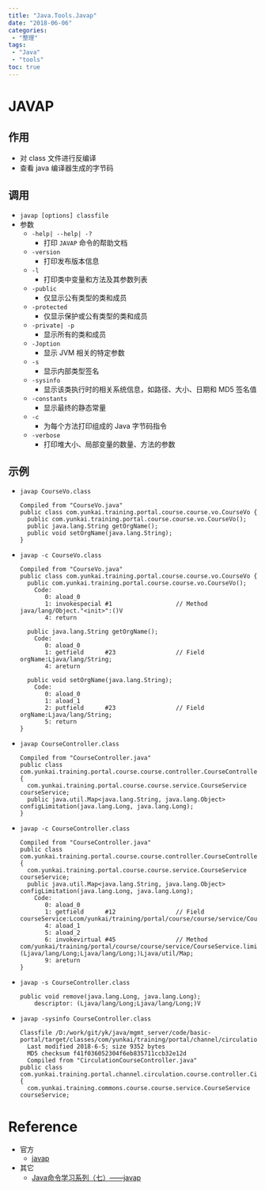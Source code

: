 ```yaml
---
title: "Java.Tools.Javap"
date: "2018-06-06"
categories:
 - "整理"
tags:
 - "Java"
 - "tools"
toc: true
---
```



# JAVAP
## 作用
- 对 class 文件进行反编译
- 查看 java 编译器生成的字节码

## 调用
- `javap [options] classfile`
- 参数
    - `-help| --help| -?`
    	- 打印 `JAVAP` 命令的帮助文档
    - `-version`
    	- 打印发布版本信息
    - `-l`
    	- 打印类中变量和方法及其参数列表
    - `-public`
    	- 仅显示公有类型的类和成员
    - `-protected`
    	- 仅显示保护或公有类型的类和成员
    - `-private| -p`
    	- 显示所有的类和成员
    - `-Joption`
    	- 显示 JVM 相关的特定参数
    - `-s`
    	- 显示内部类型签名
    - `-sysinfo`
    	- 显示该类执行时的相关系统信息，如路径、大小、日期和 MD5 签名值
    - `-constants`
    	- 显示最终的静态常量
    - `-c`
    	- 为每个方法打印组成的 Java 字节码指令
    - `-verbose`
    	- 打印堆大小、局部变量的数量、方法的参数

## 示例
- `javap CourseVo.class`
    ```
    Compiled from "CourseVo.java"
    public class com.yunkai.training.portal.course.course.vo.CourseVo {
      public com.yunkai.training.portal.course.course.vo.CourseVo();
      public java.lang.String getOrgName();
      public void setOrgName(java.lang.String);
    }
    ```

- `javap -c CourseVo.class`
    ```
    Compiled from "CourseVo.java"
    public class com.yunkai.training.portal.course.course.vo.CourseVo {
      public com.yunkai.training.portal.course.course.vo.CourseVo();
        Code:
           0: aload_0
           1: invokespecial #1                  // Method java/lang/Object."<init>":()V
           4: return

      public java.lang.String getOrgName();
        Code:
           0: aload_0
           1: getfield      #23                 // Field orgName:Ljava/lang/String;
           4: areturn

      public void setOrgName(java.lang.String);
        Code:
           0: aload_0
           1: aload_1
           2: putfield      #23                 // Field orgName:Ljava/lang/String;
           5: return
    }
    ```

- `javap CourseController.class`
    ```
    Compiled from "CourseController.java"
    public class com.yunkai.training.portal.course.course.controller.CourseController {
      com.yunkai.training.portal.course.course.service.CourseService courseService;
      public java.util.Map<java.lang.String, java.lang.Object> configLimitation(java.lang.Long, java.lang.Long);
    }
    ```

- `javap -c CourseController.class`
    ```
    Compiled from "CourseController.java"
    public class com.yunkai.training.portal.course.course.controller.CourseController {
      com.yunkai.training.portal.course.course.service.CourseService courseService;
      public java.util.Map<java.lang.String, java.lang.Object> configLimitation(java.lang.Long, java.lang.Long);
        Code:
           0: aload_0
           1: getfield      #12                 // Field courseService:Lcom/yunkai/training/portal/course/course/service/CourseService;
           4: aload_1
           5: aload_2
           6: invokevirtual #45                 // Method com/yunkai/training/portal/course/course/service/CourseService.limitation:(Ljava/lang/Long;Ljava/lang/Long;)Ljava/util/Map;
           9: areturn
    }
    ```

- `javap -s CourseController.class`
	```
	public void remove(java.lang.Long, java.lang.Long);
	    descriptor: (Ljava/lang/Long;Ljava/lang/Long;)V
	```

- `javap -sysinfo CourseController.class`
	```
	Classfile /D:/work/git/yk/java/mgmt_server/code/basic-portal/target/classes/com/yunkai/training/portal/channel/circulation/course/controller/CirculationCourseController.class
	  Last modified 2018-6-5; size 9352 bytes
	  MD5 checksum f41f036052304f6eb835711ccb32e12d
	  Compiled from "CirculationCourseController.java"
	public class com.yunkai.training.portal.channel.circulation.course.controller.CirculationCourseController {
	  com.yunkai.training.commons.course.course.service.CourseService courseService;
	```


# Reference
- 官方
    - [javap](https://docs.oracle.com/javase/8/docs/technotes/tools/unix/javap.html)
- 其它
    - [Java命令学习系列（七）——javap](http://www.hollischuang.com/archives/1107)